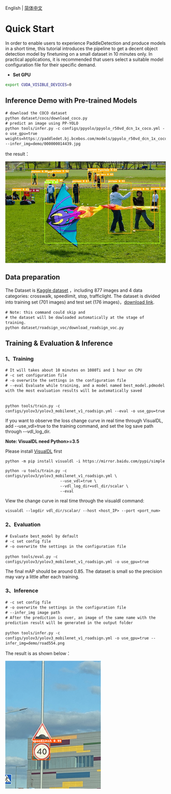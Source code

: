 English | [简体中文](QUICK_STARTED_cn.md)

# Quick Start
In order to enable users to experience PaddleDetection and produce models in a short time, this tutorial introduces the pipeline to get a decent object detection model by finetuning on a small dataset in 10 minutes only. In practical applications, it is recommended that users select a suitable model configuration file for their specific demand.

- **Set GPU**


```bash
export CUDA_VISIBLE_DEVICES=0
```

## Inference Demo with Pre-trained Models

```
# download the COCO dataset
python dataset/coco/download_coco.py
# predict an image using PP-YOLO
python tools/infer.py -c configs/ppyolo/ppyolo_r50vd_dcn_1x_coco.yml -o use_gpu=true weights=https://paddledet.bj.bcebos.com/models/ppyolo_r50vd_dcn_1x_coco.pdparams --infer_img=demo/000000014439.jpg
```

the result：

![](../images/000000014439.jpg)


## Data preparation
The Dataset is [Kaggle dataset](https://www.kaggle.com/andrewmvd/road-sign-detection) ，including 877 images and 4 data categories: crosswalk, speedlimit, stop, trafficlight. The dataset is divided into training set (701 images) and test set (176 images)，[download link](https://paddlemodels.bj.bcebos.com/object_detection/roadsign_voc.tar).

```
# Note: this command could skip and
# the dataset will be dowloaded automatically at the stage of training.
python dataset/roadsign_voc/download_roadsign_voc.py
```

## Training & Evaluation & Inference
### 1、Training
```
# It will takes about 10 minutes on 1080Ti and 1 hour on CPU
# -c set configuration file
# -o overwrite the settings in the configuration file
# --eval Evaluate while training, and a model named best_model.pdmodel with the most evaluation results will be automatically saved


python tools/train.py -c configs/yolov3/yolov3_mobilenet_v1_roadsign.yml --eval -o use_gpu=true
```

If you want to observe the loss change curve in real time through VisualDL, add --use_vdl=true to the training command, and set the log save path through --vdl_log_dir.

**Note: VisualDL need Python>=3.5**

Please install [VisualDL](https://github.com/PaddlePaddle/VisualDL) first

```
python -m pip install visualdl -i https://mirror.baidu.com/pypi/simple
```

```
python -u tools/train.py -c configs/yolov3/yolov3_mobilenet_v1_roadsign.yml \
                        --use_vdl=true \
                        --vdl_log_dir=vdl_dir/scalar \
                        --eval
```
View the change curve in real time through the visualdl command:
```
visualdl --logdir vdl_dir/scalar/ --host <host_IP> --port <port_num>
```

### 2、Evaluation
```
# Evaluate best_model by default
# -c set config file
# -o overwrite the settings in the configuration file

python tools/eval.py -c configs/yolov3/yolov3_mobilenet_v1_roadsign.yml -o use_gpu=true
```

The final mAP should be around 0.85. The dataset is small so the precision may vary a little after each training.


### 3、Inference
```
# -c set config file
# -o overwrite the settings in the configuration file
# --infer_img image path
# After the prediction is over, an image of the same name with the prediction result will be generated in the output folder

python tools/infer.py -c configs/yolov3/yolov3_mobilenet_v1_roadsign.yml -o use_gpu=true --infer_img=demo/road554.png
```

The result is as shown below：

![](../images/road554.png)
